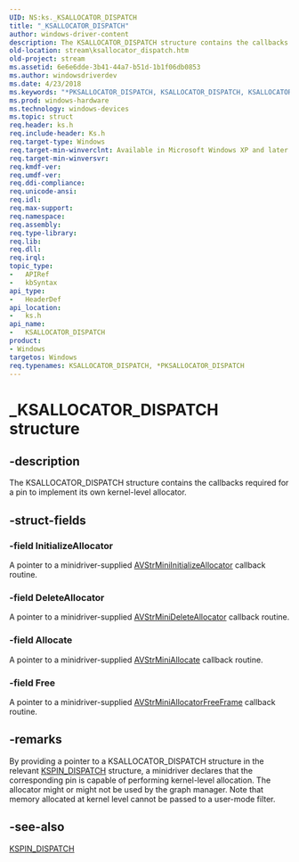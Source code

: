```yaml
---
UID: NS:ks._KSALLOCATOR_DISPATCH
title: "_KSALLOCATOR_DISPATCH"
author: windows-driver-content
description: The KSALLOCATOR_DISPATCH structure contains the callbacks required for a pin to implement its own kernel-level allocator.
old-location: stream\ksallocator_dispatch.htm
old-project: stream
ms.assetid: 6e6e6dde-3b41-44a7-b51d-1b1f06db0853
ms.author: windowsdriverdev
ms.date: 4/23/2018
ms.keywords: "*PKSALLOCATOR_DISPATCH, KSALLOCATOR_DISPATCH, KSALLOCATOR_DISPATCH structure [Streaming Media Devices], PKSALLOCATOR_DISPATCH, PKSALLOCATOR_DISPATCH structure pointer [Streaming Media Devices], _KSALLOCATOR_DISPATCH, avstruct_73d2c793-a55a-45f3-af31-fc18240ca1df.xml, ks/KSALLOCATOR_DISPATCH, ks/PKSALLOCATOR_DISPATCH, stream.ksallocator_dispatch"
ms.prod: windows-hardware
ms.technology: windows-devices
ms.topic: struct
req.header: ks.h
req.include-header: Ks.h
req.target-type: Windows
req.target-min-winverclnt: Available in Microsoft Windows XP and later operating systems and in Microsoft DirectX 8.0 and later versions.
req.target-min-winversvr: 
req.kmdf-ver: 
req.umdf-ver: 
req.ddi-compliance: 
req.unicode-ansi: 
req.idl: 
req.max-support: 
req.namespace: 
req.assembly: 
req.type-library: 
req.lib: 
req.dll: 
req.irql: 
topic_type:
-	APIRef
-	kbSyntax
api_type:
-	HeaderDef
api_location:
-	ks.h
api_name:
-	KSALLOCATOR_DISPATCH
product:
- Windows
targetos: Windows
req.typenames: KSALLOCATOR_DISPATCH, *PKSALLOCATOR_DISPATCH
---
```


# _KSALLOCATOR_DISPATCH structure


## -description


The KSALLOCATOR_DISPATCH structure contains the callbacks required for a pin to implement its own kernel-level allocator.


## -struct-fields




### -field InitializeAllocator

A pointer to a minidriver-supplied <a href="https://msdn.microsoft.com/library/windows/hardware/ff556321">AVStrMiniInitializeAllocator</a> callback routine.


### -field DeleteAllocator

A pointer to a minidriver-supplied <a href="https://msdn.microsoft.com/library/windows/hardware/ff554273">AVStrMiniDeleteAllocator</a> callback routine.


### -field Allocate

A pointer to a minidriver-supplied <a href="https://msdn.microsoft.com/library/windows/hardware/ff554265">AVStrMiniAllocate</a> callback routine.


### -field Free

A pointer to a minidriver-supplied <a href="https://msdn.microsoft.com/library/windows/hardware/ff554266">AVStrMiniAllocatorFreeFrame</a> callback routine.


## -remarks



By providing a pointer to a KSALLOCATOR_DISPATCH structure in the relevant <a href="https://msdn.microsoft.com/library/windows/hardware/ff563535">KSPIN_DISPATCH</a> structure, a minidriver declares that the corresponding pin is capable of performing kernel-level allocation. The allocator might or might not be used by the graph manager. Note that memory allocated at kernel level cannot be passed to a user-mode filter.




## -see-also




<a href="https://msdn.microsoft.com/library/windows/hardware/ff563535">KSPIN_DISPATCH</a>
 

 

